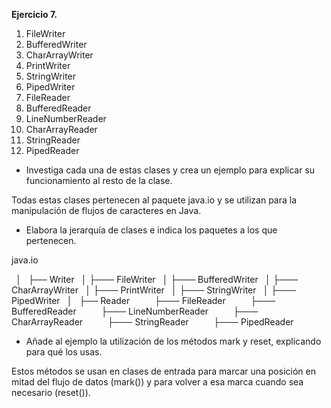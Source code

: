 ﻿**Ejercicio 7.**

1. FileWriter
2. BufferedWriter
3. CharArrayWriter
4. PrintWriter
5. StringWriter
6. PipedWriter
7. FileReader
8. BufferedReader
9. LineNumberReader
10. CharArrayReader
11. StringReader
12. PipedReader


- Investiga cada una de estas clases y crea un ejemplo para explicar su funcionamiento al resto de la clase.

Todas estas clases pertenecen al paquete java.io y se utilizan para la manipulación de flujos de caracteres en Java.

- Elabora la jerarquía de clases e indica los paquetes a los que pertenecen.

java.io

` `│
` `├── Writer
` `│    ├─── FileWriter
` `│    ├─── BufferedWriter
` `│    ├─── CharArrayWriter
` `│    ├─── PrintWriter
` `│    ├─── StringWriter
` `│    ├─── PipedWriter
` `│
` `├── Reader
`     `├─── FileReader
`     `├─── BufferedReader
`     `├─── LineNumberReader
`     `├─── CharArrayReader
`     `├─── StringReader
`     `├─── PipedReader

- Añade al ejemplo la utilización de los métodos mark y reset, explicando para qué los usas.

Estos métodos se usan en clases de entrada para marcar una posición en mitad del flujo de datos (mark()) y para volver a esa marca cuando sea necesario (reset()).
